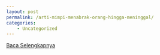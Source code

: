 ```yaml
---
layout: post
permalink: /arti-mimpi-menabrak-orang-hingga-meninggal/
categories:
    - Uncategorized
---
```


[Baca Selengkapnya](/01)